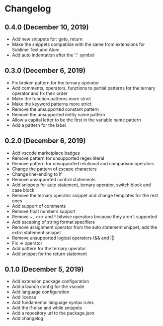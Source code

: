 # Changelog

## 0.4.0 (December 10, 2019)

- Add new snippets for: goto, return
- Make the snippets compatible with the same from extensions for Sublime Text and Atom
- Add auto indentation after the ':' symbol

## 0.3.0 (December 6, 2019)

- Fix broken pattern for the ternary operator
- Add comments, operators, functions to partial patterns for the ternary operator and fix their order
- Make the function patterns more strict
- Make the keyword patterns more strict
- Remove the unsupported constant pattern
- Remove the unsupported entity name pattern
- Allow a capital letter to be the first in the variable name pattern
- Add a pattern for the label

## 0.2.0 (December 6, 2019)

- Add vscode marketplace badges
- Remove pattern for unsupported regex literal
- Remove pattern for unsupported relational and comparison operators
- Change the pattern of escape characters
- Change line-ending to lf
- Remove unsupported control statements
- Add snippets for auto statement, ternary operator, switch block and case block
- Remove the ternary operator snippet and change templates for the rest ones
- Add support of comments
- Remove float numbers support
- Remove ~, >>> and ^ bitwise operators because they aren't supported
- Add escaping of string format specifiers
- Remove assignment operator from the auto statement snippet, add the extrn statement snippet
- Remove unsupported logical operators (&& and ||)
- Fix => operator
- Add pattern for the ternary operator
- Add snippet for the return statement

## 0.1.0 (December 5, 2019)

- Add extension package configuration
- Add a launch config for the vscode
- Add language configuration
- Add license
- Add fundamental language syntax rules
- Add the if-else and while snippets
- Add a repository url to the package.json
- Add changelog

